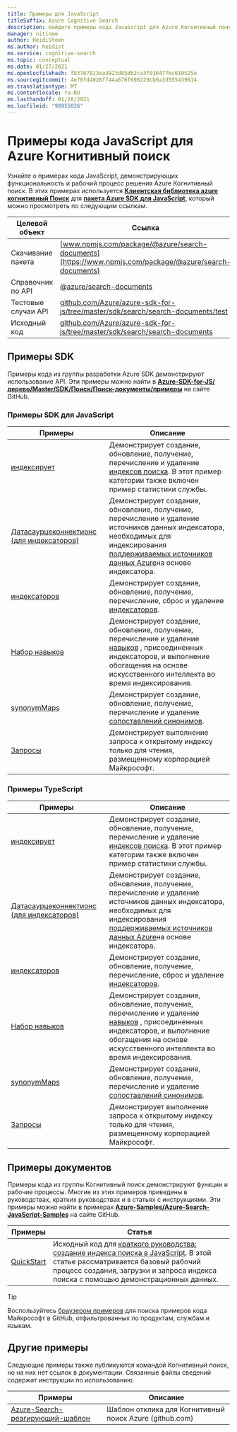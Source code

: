 ```yaml
---
title: Примеры для JavaScript
titleSuffix: Azure Cognitive Search
description: Найдите примеры кода JavaScript для Azure Когнитивный поиск, которые используют пакет SDK для Azure .NET для JavaScript.
manager: nitinme
author: HeidiSteen
ms.author: heidist
ms.service: cognitive-search
ms.topic: conceptual
ms.date: 01/27/2021
ms.openlocfilehash: f83767813ea3923d85db2ca3f0164776c610525e
ms.sourcegitcommit: 4e70fd4028ff44a676f698229cb6a3d555439014
ms.translationtype: MT
ms.contentlocale: ru-RU
ms.lasthandoff: 01/28/2021
ms.locfileid: "98955026"
---
```

# <a name="javascript-code-samples-for-azure-cognitive-search"></a>Примеры кода JavaScript для Azure Когнитивный поиск

Узнайте о примерах кода JavaScript, демонстрирующих функциональность и рабочий процесс решения Azure Когнитивный поиск. В этих примерах используется [**Клиентская библиотека azure когнитивный Поиск**](/javascript/api/overview/azure/search-documents-readme) для [**пакета Azure SDK для JavaScript**](/azure/developer/javascript/), который можно просмотреть по следующим ссылкам.

| Целевой объект | Ссылка |
|--------|------|
| Скачивание пакета | [www.npmjs.com/package/@azure/search-documents](https://www.npmjs.com/package/@azure/search-documents) |
| Справочник по API | [@azure/search-documents](/javascript/api/@azure/search-documents/)  |
| Тестовые случаи API | [github.com/Azure/azure-sdk-for-js/tree/master/sdk/search/search-documents/test](https://github.com/Azure/azure-sdk-for-js/tree/master/sdk/search/search-documents/test) |
| Исходный код | [github.com/Azure/azure-sdk-for-js/tree/master/sdk/search/search-documents](https://github.com/Azure/azure-sdk-for-js/tree/master/sdk/search/search-documents)  |

## <a name="sdk-samples"></a>Примеры SDK

Примеры кода из группы разработки Azure SDK демонстрируют использование API. Эти примеры можно найти в [**Azure-SDK-for-JS/дерево/Master/SDK/Поиск/Поиск-документы/примеры**](https://github.com/Azure/azure-sdk-for-js/tree/master/sdk/search/search-documents/samples) на сайте GitHub.

### <a name="javascript-sdk-samples"></a>Примеры SDK для JavaScript

| Примеры | Описание |
|---------|-------------|
| [индексирует](https://github.com/Azure/azure-sdk-for-js/tree/master/sdk/search/search-documents/samples/javascript/src/indexes) | Демонстрирует создание, обновление, получение, перечисление и удаление [индексов поиска](search-what-is-an-index.md). В этот пример категории также включен пример статистики службы. |
| [Датасаурцеконнектионс (для индексаторов)](https://github.com/Azure/azure-sdk-for-js/tree/master/sdk/search/search-documents/samples/javascript/src/dataSourceConnections) | Демонстрирует создание, обновление, получение, перечисление и удаление источников данных индексатора, необходимых для индексирования [поддерживаемых источников данных Azure](search-indexer-overview.md#supported-data-sources)на основе индексатора. |
| [индексаторов](https://github.com/Azure/azure-sdk-for-js/tree/master/sdk/search/search-documents/samples/javascript/src/indexers) |  Демонстрирует создание, обновление, получение, перечисление, сброс и удаление [индексаторов](search-indexer-overview.md).|
| [Набор навыков](https://github.com/Azure/azure-sdk-for-js/tree/master/sdk/search/search-documents/samples/javascript/src/skillSets) |   Демонстрирует создание, обновление, получение, перечисление и удаление [навыков](cognitive-search-working-with-skillsets.md) , присоединенных индексаторов, и выполнение обогащения на основе искусственного интеллекта во время индексирования. |
| [synonymMaps](https://github.com/Azure/azure-sdk-for-js/tree/master/sdk/search/search-documents/samples/javascript/src/synonymMaps) | Демонстрирует создание, обновление, получение, перечисление и удаление [сопоставлений синонимов](search-synonyms.md).  |
| [Запросы](https://github.com/Azure/azure-sdk-for-js/blob/master/sdk/search/search-documents/samples/javascript/src/readonlyQuery.js) | Демонстрирует выполнение запроса к открытому индексу только для чтения, размещенному корпорацией Майкрософт.  |

### <a name="typescript-samples"></a>Примеры TypeScript

| Примеры | Описание |
|---------|-------------|
| [индексирует](https://github.com/Azure/azure-sdk-for-js/tree/master/sdk/search/search-documents/samples/typescript/src/indexes) | Демонстрирует создание, обновление, получение, перечисление и удаление [индексов поиска](search-what-is-an-index.md). В этот пример категории также включен пример статистики службы. |
| [Датасаурцеконнектионс (для индексаторов)](https://github.com/Azure/azure-sdk-for-js/tree/master/sdk/search/search-documents/samples/typescript/src/dataSourceConnections) | Демонстрирует создание, обновление, получение, перечисление и удаление источников данных индексатора, необходимых для индексирования [поддерживаемых источников данных Azure](search-indexer-overview.md#supported-data-sources)на основе индексатора. |
| [индексаторов](https://github.com/Azure/azure-sdk-for-js/tree/master/sdk/search/search-documents/samples/typescript/src/indexers) |  Демонстрирует создание, обновление, получение, перечисление, сброс и удаление [индексаторов](search-indexer-overview.md).|
| [Набор навыков](https://github.com/Azure/azure-sdk-for-js/tree/master/sdk/search/search-documents/samples/typescript/src/skillSets) |   Демонстрирует создание, обновление, получение, перечисление и удаление [навыков](cognitive-search-working-with-skillsets.md) , присоединенных индексаторов, и выполнение обогащения на основе искусственного интеллекта во время индексирования. |
| [synonymMaps](https://github.com/Azure/azure-sdk-for-js/tree/master/sdk/search/search-documents/samples/typescript/src/synonymMaps) | Демонстрирует создание, обновление, получение, перечисление и удаление [сопоставлений синонимов](search-synonyms.md).  |
| [Запросы](https://github.com/Azure/azure-sdk-for-js/blob/master/sdk/search/search-documents/samples/typescript/src/readonlyQuery.ts) | Демонстрирует выполнение запроса к открытому индексу только для чтения, размещенному корпорацией Майкрософт.  |

## <a name="doc-samples"></a>Примеры документов

Примеры кода из группы Когнитивный поиск демонстрируют функции и рабочие процессы. Многие из этих примеров приведены в руководствах, кратких руководствах и в статьях с инструкциями. Эти примеры можно найти в примерах [**Azure-Samples/Azure-Search-JavaScript-Samples**](https://github.com/Azure-Samples/azure-search-javascript-samples) на сайте GitHub.

| Примеры | Статья |
|---------|---------|
| [QuickStart](https://github.com/Azure-Samples/azure-search-javascript-samples/tree/master/quickstart/v11) | Исходный код для [краткого руководства: создание индекса поиска в JavaScript](search-get-started-javascript.md). В этой статье рассматривается базовый рабочий процесс создания, загрузки и запроса индекса поиска с помощью демонстрационных данных. |

> [!Tip]
> Воспользуйтесь [браузером примеров](/samples/browse/?languages=javascript&products=azure-cognitive-search) для поиска примеров кода Майкрософт в GitHub, отфильтрованных по продуктам, службам и языкам.

## <a name="other-samples"></a>Другие примеры

Следующие примеры также публикуются командой Когнитивный поиск, но на них нет ссылок в документации. Связанные файлы сведений содержат инструкции по использованию.

| Примеры | Описание |
|---------|-------------|
| [Azure-Search-реагирующий-шаблон](https://github.com/dereklegenzoff/azure-search-react-template) | Шаблон отклика для Когнитивный поиск Azure (github.com) |